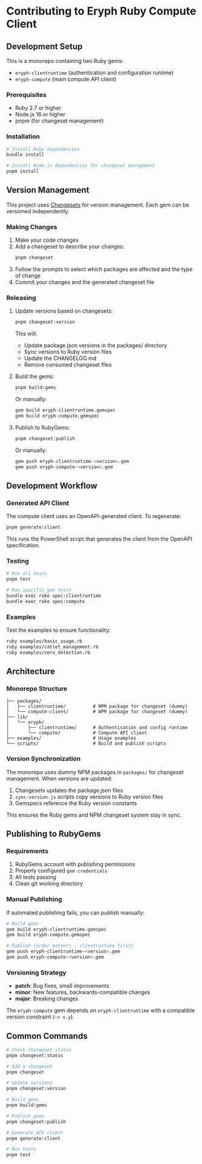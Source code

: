 # Contributing to Eryph Ruby Compute Client

## Development Setup

This is a monorepo containing two Ruby gems:
- `eryph-clientruntime` (authentication and configuration runtime)
- `eryph-compute` (main compute API client)

### Prerequisites

- Ruby 2.7 or higher
- Node.js 16 or higher
- pnpm (for changeset management)

### Installation

```bash
# Install Ruby dependencies
bundle install

# Install Node.js dependencies for changeset management
pnpm install
```

## Version Management

This project uses [Changesets](https://github.com/changesets/changesets) for version management. Each gem can be versioned independently.

### Making Changes

1. Make your code changes
2. Add a changeset to describe your changes:
   ```bash
   pnpm changeset
   ```
3. Follow the prompts to select which packages are affected and the type of change
4. Commit your changes and the generated changeset file

### Releasing

1. Update versions based on changesets:
   ```bash
   pnpm changeset:version
   ```
   This will:
   - Update package.json versions in the packages/ directory
   - Sync versions to Ruby version files
   - Update the CHANGELOG.md
   - Remove consumed changeset files

2. Build the gems:
   ```bash
   pnpm build:gems
   ```
   Or manually:
   ```bash
   gem build eryph-clientruntime.gemspec
   gem build eryph-compute.gemspec
   ```

3. Publish to RubyGems:
   ```bash
   pnpm changeset:publish
   ```
   Or manually:
   ```bash
   gem push eryph-clientruntime-<version>.gem
   gem push eryph-compute-<version>.gem
   ```

## Development Workflow

### Generated API Client

The compute client uses an OpenAPI-generated client. To regenerate:

```bash
pnpm generate:client
```

This runs the PowerShell script that generates the client from the OpenAPI specification.

### Testing

```bash
# Run all tests
pnpm test

# Run specific gem tests
bundle exec rake spec:clientruntime
bundle exec rake spec:compute
```

### Examples

Test the examples to ensure functionality:

```bash
ruby examples/basic_usage.rb
ruby examples/catlet_management.rb
ruby examples/zero_detection.rb
```

## Architecture

### Monorepo Structure

```
├── packages/
│   ├── clientruntime/          # NPM package for changeset (dummy)
│   └── compute-client/         # NPM package for changeset (dummy)
├── lib/
│   └── eryph/
│       ├── clientruntime/      # Authentication and config runtime
│       └── compute/            # Compute API client
├── examples/                   # Usage examples
└── scripts/                    # Build and publish scripts
```

### Version Synchronization

The monorepo uses dummy NPM packages in `packages/` for changeset management. When versions are updated:

1. Changesets updates the package.json files
2. `sync-version.js` scripts copy versions to Ruby version files
3. Gemspecs reference the Ruby version constants

This ensures the Ruby gems and NPM changeset system stay in sync.

## Publishing to RubyGems

### Requirements

1. RubyGems account with publishing permissions
2. Properly configured `gem credentials`
3. All tests passing
4. Clean git working directory

### Manual Publishing

If automated publishing fails, you can publish manually:

```bash
# Build gems
gem build eryph-clientruntime.gemspec
gem build eryph-compute.gemspec

# Publish (order matters - clientruntime first)
gem push eryph-clientruntime-<version>.gem
gem push eryph-compute-<version>.gem
```

### Versioning Strategy

- **patch**: Bug fixes, small improvements
- **minor**: New features, backwards-compatible changes  
- **major**: Breaking changes

The `eryph-compute` gem depends on `eryph-clientruntime` with a compatible version constraint (`~> x.y`).

## Common Commands

```bash
# Check changeset status
pnpm changeset:status

# Add a changeset
pnpm changeset

# Update versions
pnpm changeset:version

# Build gems
pnpm build:gems

# Publish gems
pnpm changeset:publish

# Generate API client
pnpm generate:client

# Run tests
pnpm test
```